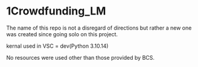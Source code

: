 # 1Crowdfunding_LM
The name of this repo is not a disregard of directions but rather a new one was created since going solo on this project.

kernal used in VSC = dev(Python 3.10.14)

No resources were used other than those provided by BCS.
